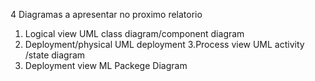 4 Diagramas a apresentar no proximo relatorio
1. Logical view
	UML class diagram/component diagram
2. Deployment/physical
	UML deployment
3.Process view
	UML activity /state diagram
4. Deployment view
	ML Packege Diagram